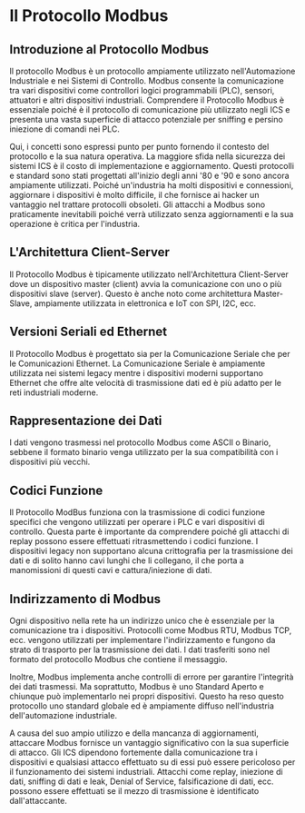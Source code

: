 # Il Protocollo Modbus

## Introduzione al Protocollo Modbus

Il protocollo Modbus è un protocollo ampiamente utilizzato nell'Automazione Industriale e nei Sistemi di Controllo. Modbus consente la comunicazione tra vari dispositivi come controllori logici programmabili (PLC), sensori, attuatori e altri dispositivi industriali. Comprendere il Protocollo Modbus è essenziale poiché è il protocollo di comunicazione più utilizzato negli ICS e presenta una vasta superficie di attacco potenziale per sniffing e persino iniezione di comandi nei PLC.

Qui, i concetti sono espressi punto per punto fornendo il contesto del protocollo e la sua natura operativa. La maggiore sfida nella sicurezza dei sistemi ICS è il costo di implementazione e aggiornamento. Questi protocolli e standard sono stati progettati all'inizio degli anni '80 e '90 e sono ancora ampiamente utilizzati. Poiché un'industria ha molti dispositivi e connessioni, aggiornare i dispositivi è molto difficile, il che fornisce ai hacker un vantaggio nel trattare protocolli obsoleti. Gli attacchi a Modbus sono praticamente inevitabili poiché verrà utilizzato senza aggiornamenti e la sua operazione è critica per l'industria.

## L'Architettura Client-Server

Il Protocollo Modbus è tipicamente utilizzato nell'Architettura Client-Server dove un dispositivo master (client) avvia la comunicazione con uno o più dispositivi slave (server). Questo è anche noto come architettura Master-Slave, ampiamente utilizzata in elettronica e IoT con SPI, I2C, ecc.

## Versioni Seriali ed Ethernet

Il Protocollo Modbus è progettato sia per la Comunicazione Seriale che per le Comunicazioni Ethernet. La Comunicazione Seriale è ampiamente utilizzata nei sistemi legacy mentre i dispositivi moderni supportano Ethernet che offre alte velocità di trasmissione dati ed è più adatto per le reti industriali moderne.

## Rappresentazione dei Dati

I dati vengono trasmessi nel protocollo Modbus come ASCII o Binario, sebbene il formato binario venga utilizzato per la sua compatibilità con i dispositivi più vecchi.

## Codici Funzione

Il Protocollo ModBus funziona con la trasmissione di codici funzione specifici che vengono utilizzati per operare i PLC e vari dispositivi di controllo. Questa parte è importante da comprendere poiché gli attacchi di replay possono essere effettuati ritrasmettendo i codici funzione. I dispositivi legacy non supportano alcuna crittografia per la trasmissione dei dati e di solito hanno cavi lunghi che li collegano, il che porta a manomissioni di questi cavi e cattura/iniezione di dati.

## Indirizzamento di Modbus

Ogni dispositivo nella rete ha un indirizzo unico che è essenziale per la comunicazione tra i dispositivi. Protocolli come Modbus RTU, Modbus TCP, ecc. vengono utilizzati per implementare l'indirizzamento e fungono da strato di trasporto per la trasmissione dei dati. I dati trasferiti sono nel formato del protocollo Modbus che contiene il messaggio.

Inoltre, Modbus implementa anche controlli di errore per garantire l'integrità dei dati trasmessi. Ma soprattutto, Modbus è uno Standard Aperto e chiunque può implementarlo nei propri dispositivi. Questo ha reso questo protocollo uno standard globale ed è ampiamente diffuso nell'industria dell'automazione industriale.

A causa del suo ampio utilizzo e della mancanza di aggiornamenti, attaccare Modbus fornisce un vantaggio significativo con la sua superficie di attacco. Gli ICS dipendono fortemente dalla comunicazione tra i dispositivi e qualsiasi attacco effettuato su di essi può essere pericoloso per il funzionamento dei sistemi industriali. Attacchi come replay, iniezione di dati, sniffing di dati e leak, Denial of Service, falsificazione di dati, ecc. possono essere effettuati se il mezzo di trasmissione è identificato dall'attaccante.
